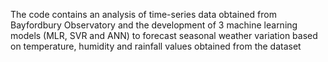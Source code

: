 The code contains an analysis of time-series data obtained from Bayfordbury Observatory and the development of 3 machine learning models (MLR, SVR and ANN) to forecast seasonal weather variation based on temperature, humidity and rainfall values obtained from the dataset
